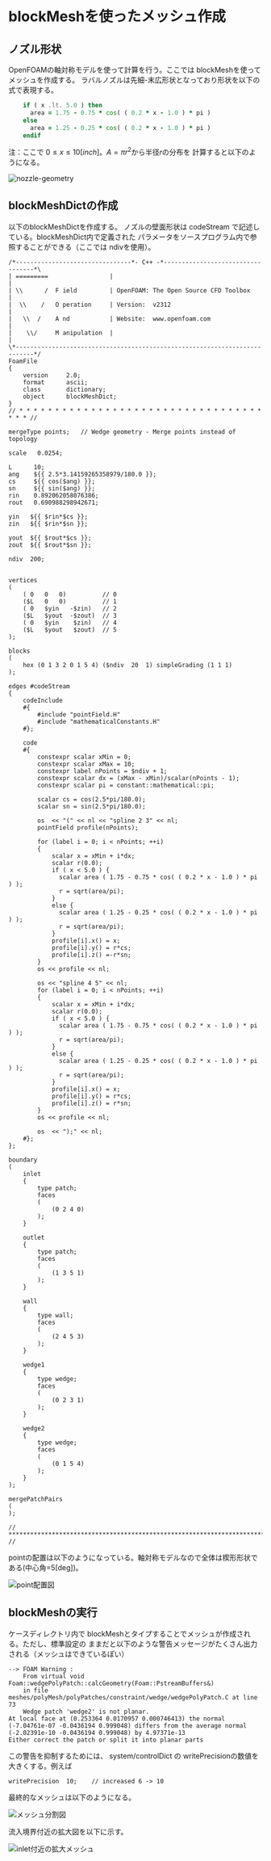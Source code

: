 

# blockMeshを使ったメッシュ作成


## ノズル形状

OpenFOAMの軸対称モデルを使って計算を行う。ここでは blockMeshを使ってメッシュを作成する。
ラバルノズルは先細-末広形状となっており形状を以下の式で表現する。

```fortran
    if ( x .lt. 5.0 ) then
      area = 1.75 - 0.75 * cos( ( 0.2 * x - 1.0 ) * pi )
    else
      area = 1.25 - 0.25 * cos( ( 0.2 * x - 1.0 ) * pi )
    endif
```
注：ここで  $0 \le x \le 10 [inch]$。$`A=\pi r^2`$から半径$`r`$の分布を
計算すると以下のようになる。

![nozzle-geometry](./geom.png)





## blockMeshDictの作成

以下のblockMeshDictを作成する。
ノズルの壁面形状は codeStream で記述している。blockMeshDict内で定義された
パラメータをソースプログラム内で参照することができる（ここでは ndivを使用）。

```
/*--------------------------------*- C++ -*----------------------------------*\
| =========                 |                                                 |
| \\      /  F ield         | OpenFOAM: The Open Source CFD Toolbox           |
|  \\    /   O peration     | Version:  v2312                                 |
|   \\  /    A nd           | Website:  www.openfoam.com                      |
|    \\/     M anipulation  |                                                 |
\*---------------------------------------------------------------------------*/
FoamFile
{
    version     2.0;
    format      ascii;
    class       dictionary;
    object      blockMeshDict;
}
// * * * * * * * * * * * * * * * * * * * * * * * * * * * * * * * * * * * * * //

mergeType points;   // Wedge geometry - Merge points instead of topology

scale   0.0254;

L      10;
ang    ${{ 2.5*3.14159265358979/180.0 }};
cs     ${{ cos($ang) }};
sn     ${{ sin($ang) }};
rin    0.892062058076386;
rout   0.690988298942671;

yin   ${{ $rin*$cs }};
zin   ${{ $rin*$sn }};

yout  ${{ $rout*$cs }};
zout  ${{ $rout*$sn }};

ndiv  200;


vertices
(
    ( 0   0   0)          // 0
    ($L   0   0)          // 1
    ( 0   $yin   -$zin)   // 2
    ($L   $yout  -$zout)  // 3
    ( 0   $yin    $zin)   // 4
    ($L   $yout   $zout)  // 5
);

blocks
(
    hex (0 1 3 2 0 1 5 4) ($ndiv  20  1) simpleGrading (1 1 1)
);

edges #codeStream
{
    codeInclude
    #{
        #include "pointField.H"
        #include "mathematicalConstants.H"
    #};

    code
    #{
        constexpr scalar xMin = 0;
        constexpr scalar xMax = 10;
        constexpr label nPoints = $ndiv + 1;
        constexpr scalar dx = (xMax - xMin)/scalar(nPoints - 1);
        constexpr scalar pi = constant::mathematical::pi;

        scalar cs = cos(2.5*pi/180.0);
        scalar sn = sin(2.5*pi/180.0);

        os  << "(" << nl << "spline 2 3" << nl;
        pointField profile(nPoints);

        for (label i = 0; i < nPoints; ++i)
        {
            scalar x = xMin + i*dx;
            scalar r(0.0);
            if ( x < 5.0 ) {
              scalar area ( 1.75 - 0.75 * cos( ( 0.2 * x - 1.0 ) * pi ) );
              r = sqrt(area/pi);
            }
            else {
              scalar area ( 1.25 - 0.25 * cos( ( 0.2 * x - 1.0 ) * pi ) );
              r = sqrt(area/pi);
            }
            profile[i].x() = x;
            profile[i].y() = r*cs;
            profile[i].z() =-r*sn;
        }
        os << profile << nl;

        os << "spline 4 5" << nl;
        for (label i = 0; i < nPoints; ++i)
        {
            scalar x = xMin + i*dx;
            scalar r(0.0);
            if ( x < 5.0 ) {
              scalar area ( 1.75 - 0.75 * cos( ( 0.2 * x - 1.0 ) * pi ) );
              r = sqrt(area/pi);
            }
            else {
              scalar area ( 1.25 - 0.25 * cos( ( 0.2 * x - 1.0 ) * pi ) );
              r = sqrt(area/pi);
            }
            profile[i].x() = x;
            profile[i].y() = r*cs;
            profile[i].z() = r*sn;
        }
        os << profile << nl;

        os  << ");" << nl;
    #};
};

boundary
(
    inlet
    {
        type patch;
        faces
        (
            (0 2 4 0)
        );
    }

    outlet
    {
        type patch;
        faces
        (
            (1 3 5 1)
        );
    }

    wall
    {
        type wall;
        faces
        (
            (2 4 5 3)
        );
    }

    wedge1
    {
        type wedge;
        faces
        (
            (0 2 3 1)
        );
    }

    wedge2
    {
        type wedge;
        faces
        (
            (0 1 5 4)
        );
    }
);

mergePatchPairs
(
);

// ************************************************************************* //
```

pointの配置は以下のようになっている。軸対称モデルなので全体は楔形形状である(中心角=5[deg])。

![point配置図](./logical.png)




## blockMeshの実行

ケースディレクトリ内で blockMeshとタイプすることでメッシュが作成される。ただし、標準設定の
ままだと以下のような警告メッセージがたくさん出力される（メッシュはできているぽい）

```
--> FOAM Warning :
    From virtual void Foam::wedgePolyPatch::calcGeometry(Foam::PstreamBuffers&)
    in file meshes/polyMesh/polyPatches/constraint/wedge/wedgePolyPatch.C at line 73
    Wedge patch 'wedge2' is not planar.
At local face at (0.253364 0.0170957 0.000746413) the normal (-7.04761e-07 -0.0436194 0.999048) differs from the average normal (-2.02391e-10 -0.0436194 0.999048) by 4.97371e-13
Either correct the patch or split it into planar parts
```

この警告を抑制するためには、 system/controlDict の writePrecisionの数値を大きくする。例えば

```
writePrecision  10;    // increased 6 -> 10
```

最終的なメッシュは以下のようになる。

![メッシュ分割図](./mesh.png)

流入境界付近の拡大図を以下に示す。

![inlet付近の拡大メッシュ](./mesh-inlet.png)





